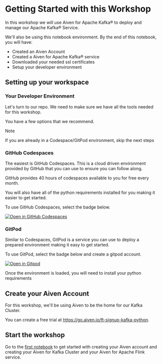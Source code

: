 # Getting Started with this Workshop

In this workshop we will use Aiven for Apache Kafka® to deploy and manage our Apache Kafka® Service.

We'll also be using this notebook environment. By the end of this notebook, you will have:

- Created an Aiven Account
- Created a Aiven for Apache Kafka® service
- Downloaded your needed ssl certificates
- Setup your developer environment

## Setting up your workspace

### Your Developer Environment

Let's turn to our repo. We need to make sure we have all the tools needed for this workshop.

You have a few options that we recommend.

> [!NOTE]
> If you are already in a Codespace/GitPod environment, skip the next steps

### GitHub Codespaces


The easiest is GitHub Codespaces. This is a cloud driven environment provided by GitHub that you can use to ensure you can follow along.

GitHub provides 40 hours of codespaces available to you for free every month.

You will also have all of the python requirements installed for you making it easier to get started.

To use GitHub Codespaces, select the badge below.

[![Open in GitHub Codespaces](https://github.com/codespaces/badge.svg)](https://codespaces.new/aiven-labs/python-apache-kafka-tutorial)

### GitPod

Similar to Codespaces, GitPod is a service you can use to deploy a prepared environment making it easy to get started.

To use GitPod, select the badge below and create a gitpod account.

[![Open in Gitpod](https://gitpod.io/button/open-in-gitpod.svg)](https://gitpod.io/#https://github.com/Aiven-Labs/python-apache-kafka-tutorial)

Once the environment is loaded, you will need to install your python requirements

## Create your Aiven Account

For this workshop, we'll be using Aiven to be the home for our Kafka Cluster.

You can create a free trial at <https://go.aiven.io/ft-signup-kafka-python>.

## Start the workshop

Go to the [first notebook](0-setup.ipynb) to get started with creating your Aiven account and creating your Aiven for Kafka Cluster and your Aiven for Apache Flink service.

